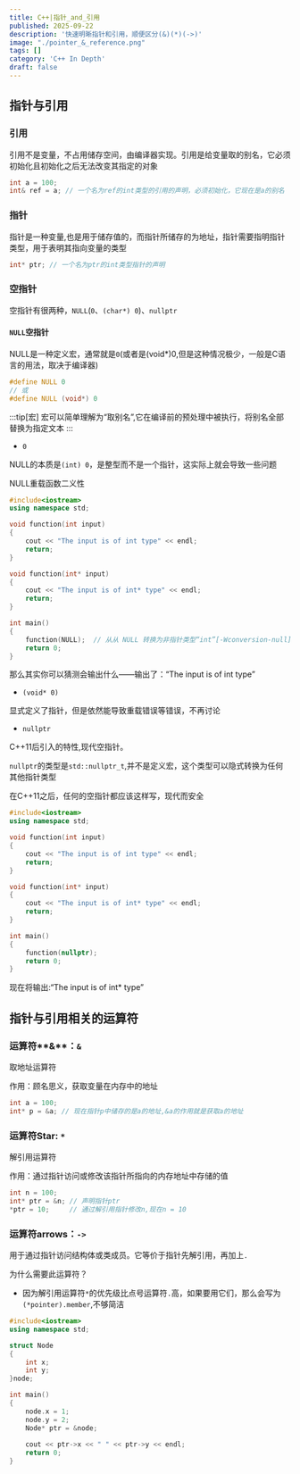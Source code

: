 ```yaml
---
title: C++|指针_and_引用
published: 2025-09-22
description: '快速明晰指针和引用，顺便区分(&)(*)(->)'
image: "./pointer_&_reference.png"
tags: []
category: 'C++ In Depth'
draft: false 
---
```


## 指针与引用

### 引用

引用不是变量，不占用储存空间，由编译器实现。引用是给变量取的别名，它必须初始化且初始化之后无法改变其指定的对象

```cpp
int a = 100;
int& ref = a; // 一个名为ref的int类型的引用的声明，必须初始化，它现在是a的别名
```

### 指针

指针是一种变量,也是用于储存值的，而指针所储存的为地址，指针需要指明指针类型，用于表明其指向变量的类型

```cpp
int* ptr; // 一个名为ptr的int类型指针的声明
```

### 空指针

空指针有很两种，`NULL`(`0`、`(char*) 0`)、`nullptr`

#### `NULL`空指针

NULL是一种定义宏，通常就是`0`(或者是(void*)0,但是这种情况极少，一般是C语言的用法，取决于编译器)

```cpp
#define NULL 0
// 或
#define NULL (void*) 0
```

:::tip[宏]
宏可以简单理解为“取别名”,它在编译前的预处理中被执行，将别名全部替换为指定文本
:::

- `0`

NULL的本质是`(int) 0`，是整型而不是一个指针，这实际上就会导致一些问题

NULL重载函数二义性

```cpp
#include<iostream>
using namespace std;

void function(int input)
{
    cout << "The input is of int type" << endl;
    return;
}

void function(int* input)
{
    cout << "The input is of int* type" << endl;
    return;
}

int main()
{
    function(NULL);  // 从从 NULL 转换为非指针类型“int”[-Wconversion-null]
    return 0;    
}
```

那么其实你可以猜测会输出什么——输出了：“The input is of int type”

- `(void* 0)`

显式定义了指针，但是依然能导致重载错误等错误，不再讨论

- `nullptr`

C++11后引入的特性,现代空指针。

`nullptr`的类型是`std::nullptr_t`,并不是定义宏，这个类型可以隐式转换为任何其他指针类型

在C++11之后，任何的空指针都应该这样写，现代而安全

```cpp
#include<iostream>
using namespace std;

void function(int input)
{
    cout << "The input is of int type" << endl;
    return;
}

void function(int* input)
{
    cout << "The input is of int* type" << endl;
    return;
}

int main()
{
    function(nullptr);
    return 0;    
}
```

现在将输出:“The input is of int* type”

## 指针与引用相关的运算符

### 运算符**&**：`&`

取地址运算符

作用：顾名思义，获取变量在内存中的地址

```cpp
int a = 100;
int* p = &a; // 现在指针p中储存的是a的地址,&a的作用就是获取a的地址
```

### 运算符**Star**: `*`

解引用运算符

作用：通过指针访问或修改该指针所指向的内存地址中存储的值

```cpp
int n = 100;
int* ptr = &n; // 声明指针ptr
*ptr = 10;     // 通过解引用指针修改n,现在n = 10
```

### 运算符**arrows**：`->`

用于通过指针访问结构体或类成员。它等价于指针先解引用，再加上`.`

为什么需要此运算符？

- 因为解引用运算符`*`的优先级比点号运算符`.`高，如果要用它们，那么会写为`(*pointer).member`,不够简洁

```cpp
#include<iostream>
using namespace std;

struct Node
{
    int x;
    int y;
}node;

int main()
{
    node.x = 1;
    node.y = 2;    
    Node* ptr = &node;
    
    cout << ptr->x << " " << ptr->y << endl;
    return 0;    
}
```
